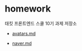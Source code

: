 # homework
태킷 프론트엔드 스쿨 10기 과제 저장소
- [avatars.md](https://github.com/Yooniverse42/homework/blob/main/avatars/avatars.md)

- [naver.md](https://github.com/Yooniverse42/homework/blob/main/naver/naver.md)